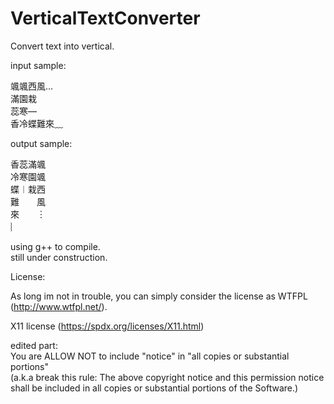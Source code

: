 # VerticalTextConverter
Convert text into vertical.

input sample:

颯颯西風…\
滿園栽\
蕊寒—\
香冷蝶難來﹏

output sample:

香蕊滿颯\
冷寒園颯\
蝶︱栽西\
難  風\
來  ︙\
︴   

using g++ to compile.\
still under construction.

License:

As long im not in trouble, you can simply consider the license as WTFPL (http://www.wtfpl.net/).

X11 license (https://spdx.org/licenses/X11.html)

edited part: \
You are ALLOW NOT to include "notice" in "all copies or substantial portions"\
(a.k.a break this rule: The above copyright notice and this permission notice shall be included in all copies or substantial portions of the Software.)
